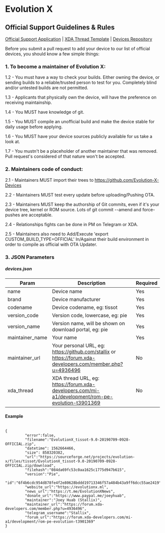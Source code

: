 # Evolution X
## Official Support Guidelines & Rules

[Official Support Application](https://docs.google.com/forms/d/e/1FAIpQLSe6InJeF09OMKV1G6-o9z0qhSebqvPAv4xyAuF2Ex8g7zJhiA/viewform) | [XDA Thread Template](https://pastebin.com/6F2Zgf3Z) | [Devices Repository](https://github.com/Evolution-X-Devices)

Before you submit a pull request to add your device to our list of official devices, you should know a few simple things:

### 1. To become a maintainer of Evolution X:

1.2 - You must have a way to check your builds. Either owning the device, or sending builds to a reliable/trusted person to test for you. Completely blind and/or untested builds are not permitted.

1.3 - Applicants that physically own the device, will have the preference on receiving maintainship.

1.4 - You MUST have knowledge of git.

1.5 - You MUST compile an unofficial build and make the device stable for daily usage before applying.

1.6 - You MUST have your device sources publicly available for us take a look at.

1.7 - You mustn't be a placeholder of another maintainer that was removed. Pull request's considered of that nature won't be accepted.

### 2. Maintainers code of conduct:

2.1 - Maintainers MUST import their trees to https://github.com/Evolution-X-Devices

2.2 - Maintainers MUST test every update before uploading/Pushing OTA.

2.3 - Maintainers MUST keep the authorship of Git commits, even if it's your device tree, kernel or ROM source. Lots of git commit --amend and force-pushes are acceptable.

2.4 - Relationships fights can be done in PM on Telegram or XDA. 

2.5 - Maintainers also need to Add/Execute 'export CUSTOM_BUILD_TYPE=OFFICIAL' In/Against their build environment in order to compile as official with OTA Updater.

### 3. JSON Parameters

##### devices.json
| Param | Description | Required |
|--|--|--|
| name | Device name | Yes |
| brand | Device manufacturer | Yes |
| codename | Device codename, eg: tissot | Yes |
| version_code | Version code, lowercase, eg: pie | Yes |
| version_name | Version name, will be shown on download portal, eg: pie | Yes |
| maintainer_name | Your name | Yes |
| maintainer_url | Your personal URL, eg: https://github.com/stallix or https://forum.xda-developers.com/member.php?u=4936496 | No  |4936496
| xda_thread | XDA thread URL, eg: https://forum.xda-developers.com/mi-a1/development/rom-pe-evolution-t3901369 | No |

#### Example

```

{
         "error":false,
         "filename":"EvolutionX_tissot-9.0-20190709-0928-OFFICIAL.zip",
         "datetime": 1562664466,
         "size": 858320382,
         "url":"https://sourceforge.net/projects/evolution-x/files/tissot/EvolutionX_tissot-9.0-20190709-0928-OFFICIAL.zip/download",
         "filehash":"084da69fc53c0aa1625c1775d947b615",
         "version":"Pie",
         "id":"6f4b6cdc954d878fe4f2e80628bddd19713346f57a484b43a9ff6dcc55ae2419",
         "website_url":"https://evolutionx.ml",
         "news_url":"https://t.me/EvolutionXNews",
         "donate_url":"https://www.paypal.me/joeyhuab",
         "maintainer":"Joey Huab (Stallix)",
         "maintainer_url":"https://forum.xda-developers.com/member.php?u=4936496",
         "telegram_username":"Stallix",
         "forum_url":"https://forum.xda-developers.com/mi-a1/development/rom-pe-evolution-t3901369"
}
```
